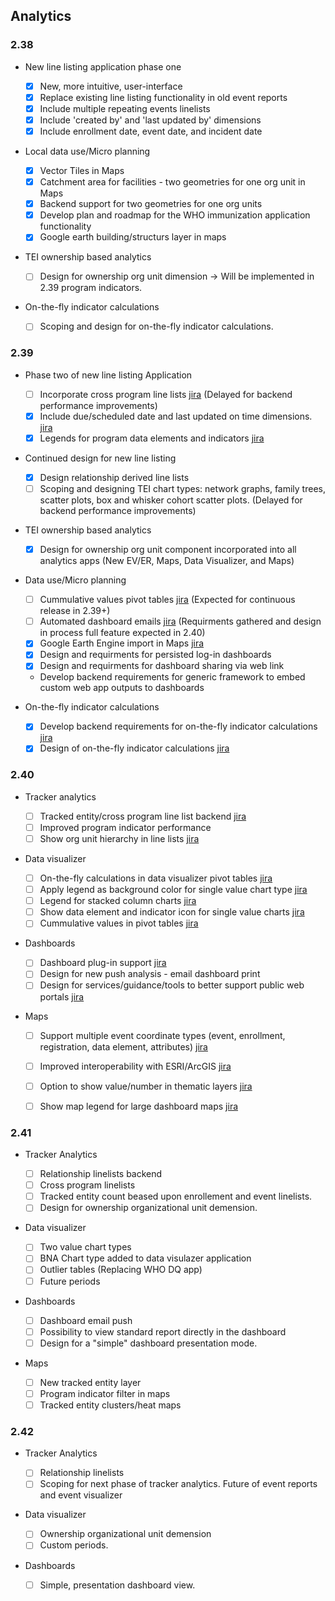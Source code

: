 ## Analytics

### 2.38

-   New line listing application phase one

    -  [x] New, more intuitive, user-interface
    -  [x] Replace existing line listing functionality in old event reports
    -  [x] Include multiple repeating events linelists
    -  [x] Include 'created by' and 'last updated by' dimensions
    -  [x] Include enrollment date, event date, and incident date

-   Local data use/Micro planning

    -  [x] Vector Tiles in Maps
    -  [x] Catchment area for facilities - two geometries for one org unit in Maps
    -  [x] Backend support for two geometries for one org units
    -  [x] Develop plan and roadmap for the WHO immunization application functionality
    -  [x] Google earth building/structurs layer in maps

-   TEI ownership based analytics

    -  [ ] Design for ownership org unit dimension -> Will be implemented in 2.39 program indicators.

-   On-the-fly indicator calculations

    -  [ ] Scoping and design for on-the-fly indicator calculations.

### 2.39

-   Phase two of new line listing Application
    -  [ ] Incorporate cross program line lists [jira](https://jira.dhis2.org/browse/DHIS2-7458) (Delayed for backend performance improvements)
    -  [x] Include due/scheduled date and last updated on time dimensions. [jira](https://jira.dhis2.org/browse/DHIS2-12309)
    -  [x] Legends for program data elements and indicators [jira](https://jira.dhis2.org/browse/DHIS2-75)

-  Continued design for new line listing
    -   [x] Design relationship derived line lists
    -   [ ] Scoping and designing TEI chart types: network graphs, family trees, scatter plots, box and whisker cohort scatter plots. (Delayed for backend performance improvements)
 
-   TEI ownership based analytics

    -   [x] Design for ownership org unit component incorporated into all analytics apps (New EV/ER, Maps, Data Visualizer, and Maps)

-   Data use/Micro planning
    -   [ ] Cummulative values pivot tables [jira](https://jira.dhis2.org/browse/DHIS2-5497) (Expected for continuous release in 2.39+)
    -   [ ] Automated dashboard emails [jira](https://jira.dhis2.org/browse/DHIS2-12101) (Requirments gathered and design in process full feature expected in 2.40)
    -   [x] Google Earth Engine import in Maps [jira](https://jira.dhis2.org/browse/DHIS2-11966)
    -   [x] Design and requirments for persisted log-in dashboards
    -   [x] Design and requirments for dashboard sharing via web link
    -   Develop backend requirements for generic framework to embed custom web app outputs to dashboards

-   On-the-fly indicator calculations

    -   [x] Develop backend requirements for on-the-fly indicator calculations [jira](https://dhis2.atlassian.net/browse/DHIS2-13871)
    -   [x] Design of on-the-fly indicator calculations [jira](https://dhis2.atlassian.net/browse/DHIS2-13871)

### 2.40

-   Tracker analytics 

    -   [ ] Tracked entity/cross program line list backend [jira](https://dhis2.atlassian.net/browse/DHIS2-13779)
    -   [ ] Improved program indicator performance
    -   [ ] Show org unit hierarchy in line lists [jira](https://dhis2.atlassian.net/browse/DHIS2-1558)
   
-   Data visualizer

    -   [ ] On-the-fly calculations in data visualizer pivot tables [jira](https://dhis2.atlassian.net/browse/DHIS2-13871)
    -   [ ] Apply legend as background color for single value chart type [jira](https://dhis2.atlassian.net/browse/DHIS2-13702)
    -   [ ] Legend for stacked column charts [jira](https://dhis2.atlassian.net/browse/DHIS2-13783)  
    -   [ ] Show data element and indicator icon for single value charts [jira](https://dhis2.atlassian.net/browse/DHIS2-10496)
    -   [ ] Cummulative values in pivot tables [jira](https://dhis2.atlassian.net/browse/DHIS2-5497)

-   Dashboards 

    -   [ ] Dashboard plug-in support [jira](https://dhis2.atlassian.net/browse/TECH-475)
    -   [ ] Design for new push analysis - email dashboard print
    -   [ ] Design for services/guidance/tools to better support public web portals [jira](https://dhis2.atlassian.net/browse/DHIS2-13716)

-   Maps

    - [ ] Support multiple event coordinate types (event, enrollment, registration, data element, attributes) [jira](https://dhis2.atlassian.net/browse/DHIS2-8165) 
    - [ ] Improved interoperability with ESRI/ArcGIS [jira](https://dhis2.atlassian.net/browse/DHIS2-9526)
    - [ ] Option to show value/number in thematic layers [jira](https://jira.dhis2.org/browse/DHIS2-13356)
    - [ ] Show map legend for large dashboard maps [jira](https://dhis2.atlassian.net/browse/DHIS2-13242)


### 2.41
-   Tracker Analytics

    -   [ ] Relationship linelists backend 
    -   [ ] Cross program linelists 
    -   [ ] Tracked entity count beased upon enrollement and event linelists.  
    -   [ ] Design for ownership organizational unit demension.  

-   Data visualizer

    -   [ ] Two value chart types 
    -   [ ] BNA Chart type added to data visulazer application
    -   [ ] Outlier tables (Replacing WHO DQ app)
    -   [ ] Future periods  

-   Dashboards

    -   [ ] Dashboard email push
    -   [ ] Possibility to view standard report directly in the dashboard
    -   [ ] Design for a "simple" dashboard presentation mode. 

-   Maps
    -   [ ] New tracked entity layer 
    -   [ ] Program indicator filter in maps
    -   [ ] Tracked entity clusters/heat maps

### 2.42
-   Tracker Analytics

    - [ ] Relationship linelists  
    - [ ] Scoping for next phase of tracker analytics. Future of event reports and event visualizer

-   Data visualizer

    - [ ] Ownership organizational unit demension
    - [ ] Custom periods. 

-   Dashboards
    
    - [ ] Simple, presentation dashboard view. 
